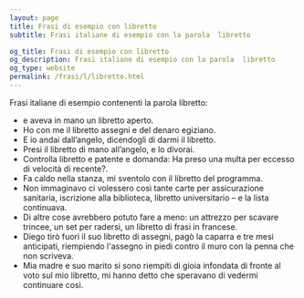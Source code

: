 ```yaml
---
layout: page
title: Frasi di esempio con libretto 
subtitle: Frasi italiane di esempio con la parola  libretto

og_title: Frasi di esempio con libretto 
og_description: Frasi italiane di esempio con la parola  libretto
og_type: website
permalink: /frasi/l/libretto.html
---
```


Frasi italiane di esempio contenenti la parola libretto:


- e aveva in mano un libretto aperto.
- Ho con me il libretto assegni e del denaro egiziano.
- E io andai dall’angelo, dicendogli di darmi il libretto.
- Presi il libretto di mano all’angelo, e lo divorai.
- Controlla libretto e patente e domanda: Ha preso una multa per eccesso di velocità di recente?.
- Fa caldo nella stanza, mi sventolo con il libretto del programma.
- Non immaginavo ci volessero così tante carte per assicurazione sanitaria, iscrizione alla biblioteca, libretto universitario – e la lista continuava.
- Di altre cose avrebbero potuto fare a meno: un attrezzo per scavare trincee, un set per radersi, un libretto di frasi in francese.
- Diego tirò fuori il suo libretto di assegni, pagò la caparra e tre mesi anticipati, riempiendo l'assegno in piedi contro il muro con la penna che non scriveva.
- Mia madre e suo marito si sono riempiti di gioia infondata di fronte al voto sul mio libretto, mi hanno detto che speravano di vedermi continuare così.
